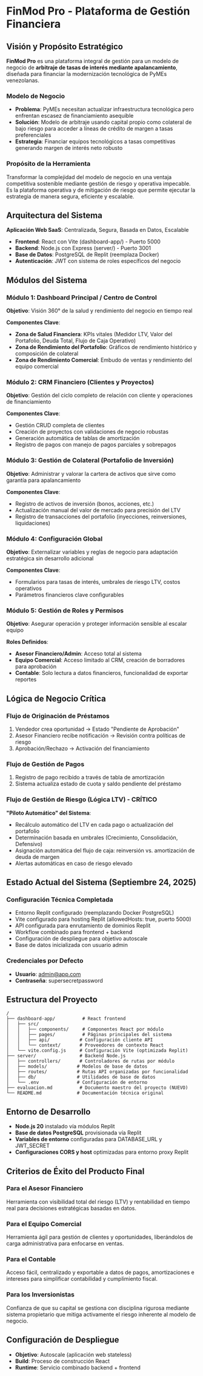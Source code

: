 # FinMod Pro - Plataforma de Gestión Financiera

## Visión y Propósito Estratégico

**FinMod Pro** es una plataforma integral de gestión para un modelo de negocio de **arbitraje de tasas de interés mediante apalancamiento**, diseñada para financiar la modernización tecnológica de PyMEs venezolanas.

### Modelo de Negocio
- **Problema**: PyMEs necesitan actualizar infraestructura tecnológica pero enfrentan escasez de financiamiento asequible
- **Solución**: Modelo de arbitraje usando capital propio como colateral de bajo riesgo para acceder a líneas de crédito de margen a tasas preferenciales
- **Estrategia**: Financiar equipos tecnológicos a tasas competitivas generando margen de interés neto robusto

### Propósito de la Herramienta
Transformar la complejidad del modelo de negocio en una ventaja competitiva sostenible mediante gestión de riesgo y operativa impecable. Es la plataforma operativa y de mitigación de riesgo que permite ejecutar la estrategia de manera segura, eficiente y escalable.

## Arquitectura del Sistema

**Aplicación Web SaaS**: Centralizada, Segura, Basada en Datos, Escalable

- **Frontend**: React con Vite (dashboard-app/) - Puerto 5000
- **Backend**: Node.js con Express (server/) - Puerto 3001  
- **Base de Datos**: PostgreSQL de Replit (reemplaza Docker)
- **Autenticación**: JWT con sistema de roles específicos del negocio

## Módulos del Sistema

### **Módulo 1: Dashboard Principal / Centro de Control**
**Objetivo**: Visión 360° de la salud y rendimiento del negocio en tiempo real

**Componentes Clave**:
- **Zona de Salud Financiera**: KPIs vitales (Medidor LTV, Valor del Portafolio, Deuda Total, Flujo de Caja Operativo)
- **Zona de Rendimiento del Portafolio**: Gráficos de rendimiento histórico y composición de colateral
- **Zona de Rendimiento Comercial**: Embudo de ventas y rendimiento del equipo comercial

### **Módulo 2: CRM Financiero (Clientes y Proyectos)**
**Objetivo**: Gestión del ciclo completo de relación con cliente y operaciones de financiamiento

**Componentes Clave**:
- Gestión CRUD completa de clientes
- Creación de proyectos con validaciones de negocio robustas
- Generación automática de tablas de amortización
- Registro de pagos con manejo de pagos parciales y sobrepagos

### **Módulo 3: Gestión de Colateral (Portafolio de Inversión)**
**Objetivo**: Administrar y valorar la cartera de activos que sirve como garantía para apalancamiento

**Componentes Clave**:
- Registro de activos de inversión (bonos, acciones, etc.)
- Actualización manual del valor de mercado para precisión del LTV
- Registro de transacciones del portafolio (inyecciones, reinversiones, liquidaciones)

### **Módulo 4: Configuración Global**
**Objetivo**: Externalizar variables y reglas de negocio para adaptación estratégica sin desarrollo adicional

**Componentes Clave**:
- Formularios para tasas de interés, umbrales de riesgo LTV, costos operativos
- Parámetros financieros clave configurables

### **Módulo 5: Gestión de Roles y Permisos**
**Objetivo**: Asegurar operación y proteger información sensible al escalar equipo

**Roles Definidos**:
- **Asesor Financiero/Admin**: Acceso total al sistema
- **Equipo Comercial**: Acceso limitado al CRM, creación de borradores para aprobación
- **Contable**: Solo lectura a datos financieros, funcionalidad de exportar reportes

## Lógica de Negocio Crítica

### **Flujo de Originación de Préstamos**
1. Vendedor crea oportunidad → Estado "Pendiente de Aprobación"
2. Asesor Financiero recibe notificación → Revisión contra políticas de riesgo
3. Aprobación/Rechazo → Activación del financiamiento

### **Flujo de Gestión de Pagos**
1. Registro de pago recibido a través de tabla de amortización
2. Sistema actualiza estado de cuota y saldo pendiente del préstamo

### **Flujo de Gestión de Riesgo (Lógica LTV) - CRÍTICO**
**"Piloto Automático" del Sistema**:
- Recálculo automático del LTV en cada pago o actualización del portafolio
- Determinación basada en umbrales (Crecimiento, Consolidación, Defensivo)
- Asignación automática del flujo de caja: reinversión vs. amortización de deuda de margen
- Alertas automáticas en caso de riesgo elevado

## Estado Actual del Sistema (Septiembre 24, 2025)

### Configuración Técnica Completada
- Entorno Replit configurado (reemplazando Docker PostgreSQL)
- Vite configurado para hosting Replit (allowedHosts: true, puerto 5000)
- API configurada para enrutamiento de dominios Replit
- Workflow combinado para frontend + backend
- Configuración de despliegue para objetivo autoscale
- Base de datos inicializada con usuario admin

### Credenciales por Defecto
- **Usuario**: admin@app.com
- **Contraseña**: supersecretpassword

## Estructura del Proyecto
```
/
├── dashboard-app/          # React frontend
│   ├── src/
│   │   ├── components/     # Componentes React por módulo
│   │   ├── pages/          # Páginas principales del sistema
│   │   ├── api/           # Configuración cliente API
│   │   └── context/       # Proveedores de contexto React
│   └── vite.config.js     # Configuración Vite (optimizada Replit)
├── server/                # Backend Node.js
│   ├── controllers/       # Controladores de rutas por módulo
│   ├── models/           # Modelos de base de datos
│   ├── routes/           # Rutas API organizadas por funcionalidad
│   ├── db/               # Utilidades de base de datos
│   └── .env              # Configuración de entorno
├── evaluacion.md          # Documento maestro del proyecto (NUEVO)
└── README.md             # Documentación técnica original
```

## Entorno de Desarrollo
- **Node.js 20** instalado vía módulos Replit
- **Base de datos PostgreSQL** provisionada vía Replit
- **Variables de entorno** configuradas para DATABASE_URL y JWT_SECRET
- **Configuraciones CORS y host** optimizadas para entorno proxy Replit

## Criterios de Éxito del Producto Final

### Para el Asesor Financiero
Herramienta con visibilidad total del riesgo (LTV) y rentabilidad en tiempo real para decisiones estratégicas basadas en datos.

### Para el Equipo Comercial
Herramienta ágil para gestión de clientes y oportunidades, liberándolos de carga administrativa para enfocarse en ventas.

### Para el Contable
Acceso fácil, centralizado y exportable a datos de pagos, amortizaciones e intereses para simplificar contabilidad y cumplimiento fiscal.

### Para los Inversionistas
Confianza de que su capital se gestiona con disciplina rigurosa mediante sistema propietario que mitiga activamente el riesgo inherente al modelo de negocio.

## Configuración de Despliegue
- **Objetivo**: Autoscale (aplicación web stateless)
- **Build**: Proceso de construcción React
- **Runtime**: Servicio combinado backend + frontend